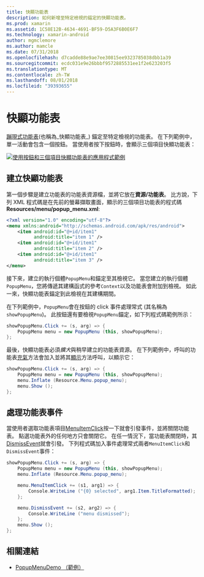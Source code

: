 ```yaml
---
title: 快顯功能表
description: 如何新增至特定檢視的錨定的快顯功能表。
ms.prod: xamarin
ms.assetid: 1C58E12B-4634-4691-BF59-D5A3F6B0E6F7
ms.technology: xamarin-android
author: mgmclemore
ms.author: mamcle
ms.date: 07/31/2018
ms.openlocfilehash: d7cadde88e9ae7ee30815ee9323785038dbb1a39
ms.sourcegitcommit: ecdc031e9e26bbbf9572885531ee1f2e623203f5
ms.translationtype: MT
ms.contentlocale: zh-TW
ms.lasthandoff: 08/01/2018
ms.locfileid: "39393655"
---
```

# <a name="popup-menu"></a>快顯功能表

[蹦現式功能表](https://developer.xamarin.com/api/type/Android.Widget.PopupMenu/)(也稱為_快顯功能表_) 錨定至特定檢視的功能表。 在下列範例中，單一活動會包含一個按鈕。 當使用者按下按鈕時，會顯示三個項目快顯功能表：

[![使用按鈕和三個項目快顯功能表的應用程式範例](popup-menu-images/01-app-example-sml.png)](popup-menu-images/01-app-example.png#lightbox)


## <a name="creating-a-popup-menu"></a>建立快顯功能表

第一個步驟是建立功能表的功能表資源檔，並將它放在**資源/功能表**。 比方說，下列 XML 程式碼是在先前的螢幕擷取畫面，顯示的三個項目功能表的程式碼**Resources/menu/popup_menu.xml**:

```xml
<?xml version="1.0" encoding="utf-8"?>
<menu xmlns:android="http://schemas.android.com/apk/res/android">
    <item android:id="@+id/item1"
          android:title="item 1" />
    <item android:id="@+id/item1"
          android:title="item 2" />
    <item android:id="@+id/item1"
          android:title="item 3" />
</menu>
```

接下來，建立的執行個體`PopupMenu`和錨定至其檢視它。 當您建立的執行個體`PopupMenu`，您將傳遞其建構函式的參考`Context`以及功能表會附加到檢視。 如此一來，快顯功能表錨定到此檢視在其建構期間。

在下列範例中，`PopupMenu`會在按鈕的 click 事件處理常式 (其名稱為`showPopupMenu`)。 此按鈕還有要檢視`PopupMenu`錨定，如下列程式碼範例所示：

```csharp
showPopupMenu.Click += (s, arg) => {
    PopupMenu menu = new PopupMenu (this, showPopupMenu);
};
```

最後，快顯功能表必須*擴大*與稍早建立的功能表資源。 在下列範例中，呼叫的功能表[充氣](https://developer.xamarin.com/api/member/Android.Views.LayoutInflater.Inflate/p/System.Int32/Android.Views.ViewGroup/)方法會加入並將其[顯示](https://developer.xamarin.com/api/member/Android.Widget.PopupMenu.Show%28%29/)方法呼叫，以顯示它：

```csharp
showPopupMenu.Click += (s, arg) => {
    PopupMenu menu = new PopupMenu (this, showPopupMenu);
    menu.Inflate (Resource.Menu.popup_menu);
    menu.Show ();
};
```


## <a name="handling-menu-events"></a>處理功能表事件

當使用者選取功能表項目[MenuItemClick](https://developer.xamarin.com/api/event/Android.Widget.PopupMenu.MenuItemClick/)按一下就會引發事件，並將關閉功能表。 點選功能表外的任何地方只會關閉它。 在任一情況下，當功能表關閉時，其[DismissEvent](https://developer.xamarin.com/api/member/Android.Widget.PopupMenu.Dismiss%28%29/)就會引發。 下列程式碼加入事件處理常式兩者`MenuItemClick`和`DismissEvent`事件：

```csharp
showPopupMenu.Click += (s, arg) => {
    PopupMenu menu = new PopupMenu (this, showPopupMenu);
    menu.Inflate (Resource.Menu.popup_menu);

    menu.MenuItemClick += (s1, arg1) => {
        Console.WriteLine ("{0} selected", arg1.Item.TitleFormatted);
    };

    menu.DismissEvent += (s2, arg2) => {
        Console.WriteLine ("menu dismissed");
    };
    menu.Show ();
};
```



## <a name="related-links"></a>相關連結

- [PopupMenuDemo （範例）](https://developer.xamarin.com/samples/monodroid/PopupMenuDemo/)
